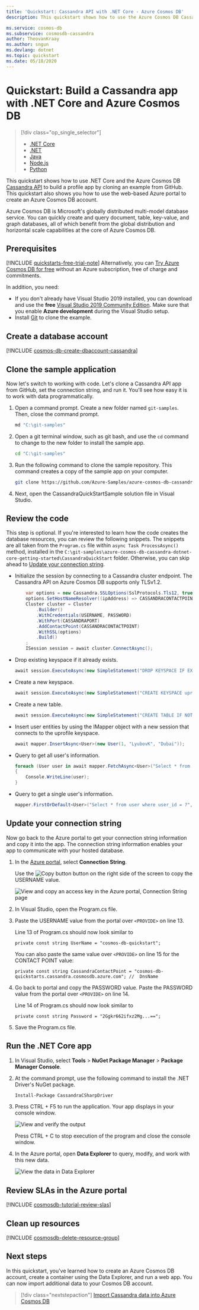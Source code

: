 ```yaml
---
title: 'Quickstart: Cassandra API with .NET Core - Azure Cosmos DB'
description: This quickstart shows how to use the Azure Cosmos DB Cassandra API to create a profile application with the Azure portal and .NET Core

ms.service: cosmos-db
ms.subservice: cosmosdb-cassandra
author: TheovanKraay
ms.author: sngun
ms.devlang: dotnet
ms.topic: quickstart
ms.date: 05/18/2020
---
```


# Quickstart: Build a Cassandra app with .NET Core and Azure Cosmos DB

> [!div class="op_single_selector"]
> * [.NET Core](create-cassandra-dotnet-core.md)
> * [.NET](create-cassandra-dotnet.md)
> * [Java](create-cassandra-java.md)
> * [Node.js](create-cassandra-nodejs.md)
> * [Python](create-cassandra-python.md)
>  

This quickstart shows how to use .NET Core and the Azure Cosmos DB [Cassandra API](cassandra-introduction.md) to build a profile app by cloning an example from GitHub. This quickstart also shows you how to use the web-based Azure portal to create an Azure Cosmos DB account.

Azure Cosmos DB is Microsoft's globally distributed multi-model database service. You can quickly create and query document, table, key-value, and graph databases, all of which benefit from the global distribution and horizontal scale capabilities at the core of Azure Cosmos DB. 

## Prerequisites

[!INCLUDE [quickstarts-free-trial-note](../../includes/quickstarts-free-trial-note.md)] Alternatively, you can [Try Azure Cosmos DB for free](https://azure.microsoft.com/try/cosmosdb/) without an Azure subscription, free of charge and commitments.

In addition, you need: 
* If you don't already have Visual Studio 2019 installed, you can download and use the **free** [Visual Studio 2019 Community Edition](https://www.visualstudio.com/downloads/). Make sure that you enable **Azure development** during the Visual Studio setup.
* Install [Git](https://www.git-scm.com/) to clone the example.

<a id="create-account"></a>
## Create a database account

[!INCLUDE [cosmos-db-create-dbaccount-cassandra](../../includes/cosmos-db-create-dbaccount-cassandra.md)]


## Clone the sample application

Now let's switch to working with code. Let's clone a Cassandra API app from GitHub, set the connection string, and run it. You'll see how easy it is to work with data programmatically. 

1. Open a command prompt. Create a new folder named `git-samples`. Then, close the command prompt.

    ```bash
    md "C:\git-samples"
    ```

2. Open a git terminal window, such as git bash, and use the `cd` command to change to the new folder to install the sample app.

    ```bash
    cd "C:\git-samples"
    ```

3. Run the following command to clone the sample repository. This command creates a copy of the sample app on your computer.

    ```bash
    git clone https://github.com/Azure-Samples/azure-cosmos-db-cassandra-dotnet-core-getting-started.git
    ```

4. Next, open the CassandraQuickStartSample solution file in Visual Studio. 

## Review the code

This step is optional. If you're interested to learn how the code creates the database resources, you can review the following snippets. The snippets are all taken from the `Program.cs` file within `async Task ProcessAsync()` method, installed in the `C:\git-samples\azure-cosmos-db-cassandra-dotnet-core-getting-started\CassandraQuickStart` folder. Otherwise, you can skip ahead to [Update your connection string](#update-your-connection-string).

* Initialize the session by connecting to a Cassandra cluster endpoint. The Cassandra API on Azure Cosmos DB supports only TLSv1.2. 

  ```csharp
      var options = new Cassandra.SSLOptions(SslProtocols.Tls12, true, ValidateServerCertificate);
      options.SetHostNameResolver((ipAddress) => CASSANDRACONTACTPOINT);
      Cluster cluster = Cluster
          .Builder()
          .WithCredentials(USERNAME, PASSWORD)
          .WithPort(CASSANDRAPORT)
          .AddContactPoint(CASSANDRACONTACTPOINT)
          .WithSSL(options)
          .Build()
      ;
      ISession session = await cluster.ConnectAsync();
   ```

* Drop existing keyspace if it already exists.

    ```csharp
    await session.ExecuteAsync(new SimpleStatement("DROP KEYSPACE IF EXISTS uprofile")); 
    ```

* Create a new keyspace.

    ```csharp
    await session.ExecuteAsync(new SimpleStatement("CREATE KEYSPACE uprofile WITH REPLICATION = { 'class' : 'NetworkTopologyStrategy', 'datacenter1' : 1 };"));
    ```

* Create a new table.

   ```csharp
  await session.ExecuteAsync(new SimpleStatement("CREATE TABLE IF NOT EXISTS uprofile.user (user_id int PRIMARY KEY, user_name text, user_bcity text)"));
   ```

* Insert user entities by using the IMapper object with a new session that connects to the uprofile keyspace.

    ```csharp
    await mapper.InsertAsync<User>(new User(1, "LyubovK", "Dubai"));
    ```

* Query to get all user's information.

    ```csharp
    foreach (User user in await mapper.FetchAsync<User>("Select * from user"))
    {
        Console.WriteLine(user);
    }
    ```

* Query to get a single user's information.

    ```csharp
    mapper.FirstOrDefault<User>("Select * from user where user_id = ?", 3);
    ```

## Update your connection string

Now go back to the Azure portal to get your connection string information and copy it into the app. The connection string information enables your app to communicate with your hosted database.

1. In the [Azure portal](https://portal.azure.com/), select **Connection String**.

    Use the ![Copy button](./media/create-cassandra-dotnet/copy.png) button on the right side of the screen to copy the USERNAME value.

    ![View and copy an access key in the Azure portal, Connection String page](./media/create-cassandra-dotnet/keys.png)

2. In Visual Studio, open the Program.cs file. 

3. Paste the USERNAME value from the portal over `<PROVIDE>` on line 13.

    Line 13 of Program.cs should now look similar to 

    `private const string UserName = "cosmos-db-quickstart";`

    You can also paste the same value over `<PROVIDE>` on line 15 for the CONTACT POINT value:

    `private const string CassandraContactPoint = "cosmos-db-quickstarts.cassandra.cosmosdb.azure.com"; //  DnsName`

3. Go back to portal and copy the PASSWORD value. Paste the PASSWORD value from the portal over `<PROVIDE>` on line 14.

    Line 14 of Program.cs should now look similar to 

    `private const string Password = "2Ggkr662ifxz2Mg...==";`


4. Save the Program.cs file.
    
## Run the .NET Core app

1. In Visual Studio, select **Tools** > **NuGet Package Manager** > **Package Manager Console**.

2. At the command prompt, use the following command to install the .NET Driver's NuGet package. 

    ```cmd
    Install-Package CassandraCSharpDriver
    ```
3. Press CTRL + F5 to run the application. Your app displays in your console window. 

    ![View and verify the output](./media/create-cassandra-dotnet/output.png)

    Press CTRL + C to stop execution of the program and close the console window. 
    
4. In the Azure portal, open **Data Explorer** to query, modify, and work with this new data.

    ![View the data in Data Explorer](./media/create-cassandra-dotnet/data-explorer.png)

## Review SLAs in the Azure portal

[!INCLUDE [cosmosdb-tutorial-review-slas](../../includes/cosmos-db-tutorial-review-slas.md)]

## Clean up resources

[!INCLUDE [cosmosdb-delete-resource-group](../../includes/cosmos-db-delete-resource-group.md)]

## Next steps

In this quickstart, you've learned how to create an Azure Cosmos DB account, create a container using the Data Explorer, and run a web app. You can now import additional data to your Cosmos DB account. 

> [!div class="nextstepaction"]
> [Import Cassandra data into Azure Cosmos DB](cassandra-import-data.md)
